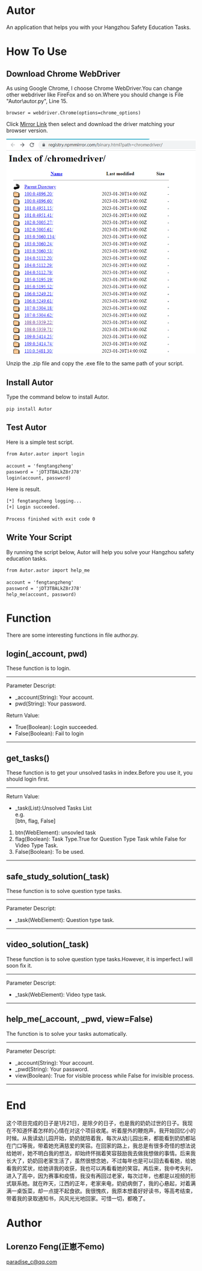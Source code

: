 # Autor
An application that helps you with your Hangzhou Safety Education Tasks.

# How To Use
## Download Chrome WebDriver
As using Google Chrome, I choose Chrome WebDriver.You can change other webdriver like FireFox and so on.Where you should change is File "Autor\autor.py", Line 15.

	browser = webdriver.Chrome(options=chrome_options)

Click [Mirror Link](https://registry.npmmirror.com/binary.html?path=chromedriver/) then select and download the driver matching your browser version.

![1.png](pic\1.png)

Unzip the .zip file and copy the .exe file to the same path of your script.

## Install Autor

Type the command below to install Autor.

``
	pip install Autor
``


## Test Autor
Here is a simple test script.

    from Autor.autor import login

	account = 'fengtangzheng'
	password = 'jDT3TBALkZ8rJ78'
	login(account, password)

Here is result.

	[*] fengtangzheng logging... 
	[+] Login succeeded.

	Process finished with exit code 0

## Write Your Script
By running the script below, Autor will help you solve your Hangzhou safety education tasks.

    from Autor.autor import help_me

	account = 'fengtangzheng'
	password = 'jDT3TBALkZ8rJ78'
	help_me(account, password)

# Function
There are some interesting functions in file author.py.
## login(_account, pwd)

These function is to login.

----------

Parameter Descript:

- _account(String): Your account.
- pwd(String): Your password.

Return Value:

- True(Boolean): Login succeeded.
- False(Boolean): Fail to login

----------


## get_tasks()

These function is to get your unsolved tasks in index.Before you use it, you should login first.

----------

Return Value:

- _task(List):Unsolved Tasks List<br/>
e.g.<br/>
[btn, flag, False]<br/>

 1. btn(WebElement): unsovled task<br/>
 2. flag(Boolean): Task Type.True for Question Type Task while False for Video Type Task.<br/>
 3. False(Boolean): To be used.

----------

## safe\_study\_solution(_task)

These function is to solve question type tasks.

----------

Parameter Descript:

- _task(WebElement): Question type task.

----------

## video\_solution(_task)

These function is to solve question type tasks.However, it is imperfect.I will soon fix it.

----------

Parameter Descript:

- _task(WebElement): Video type task.

----------

## help\_me(_account, _pwd, view=False)

The function is to solve your tasks automatically.

----------

Parameter Descript:

- _account(String): Your account.
- _pwd(String): Your password.
- view(Boolean): True for visible process while False for invisible process.

----------


# End

这个项目完成的日子是1月21日，是除夕的日子，也是我的奶奶过世的日子。我现在不知道怀着怎样的心情在对这个项目收尾。听着屋外的鞭炮声，我开始回忆小的时候。从我读幼儿园开始，奶奶就陪着我，每次从幼儿园出来，都能看到奶奶都站在门口等我，带着她充满慈爱的笑容。在回家的路上，我总是有很多奇怪的想法说给她听，她不明白我的想法，却始终怀揣着笑容鼓励我去做我想做的事情。后来我长大了，奶奶回老家生活了，虽然很想念她，不过每年也是可以回去看看她，给她看我的奖状，给她讲我的收获，我也可以再看看她的笑容。再后来，我中考失利，进入了高中，因为赛事和疫情，我没有再回过老家，每次过年，也都是以视频的形式联系她。就在昨天，江西的正年，老家来电，奶奶病倒了，我的心悬起，对着满满一桌饭菜，却一点提不起食欲。我很愧疚，我原本想着好好读书，等高考结束，带着我的录取通知书，风风光光地回家。可惜一切，都晚了。

# Author

## Lorenzo Feng(正崽不emo)
paradise_c@qq.com





